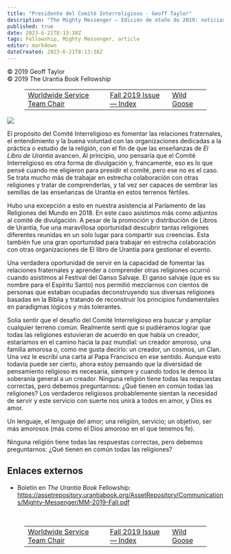 ```yaml
---
title: "Presidente del Comité Interreligioso - Geoff Taylor"
description: "The Mighty Messenger — Edición de otoño de 2019: noticias y opiniones para los lectores de El Libro de Urantia"
published: true
date: 2023-6-21T8:13:38Z
tags: Fellowship, Mighty Messenger, article
editor: markdown
dateCreated: 2023-6-21T8:13:38Z
---
```


<p class="v-card v-sheet theme--light grey lighten-3 px-2">© 2019 Geoff Taylor<br>© 2019 The Urantia Book Fellowship</p>
<figure class="table chapter-navigator">
  <table>
    <tbody>
      <tr>
        <td>
        <a href="/en/article/Brent_St_Denis/Worldwide_Service_Team_Chair">
          <span class="mdi mdi-arrow-left-drop-circle"></span><span class="pl-2">Worldwide Service Team Chair</span>
        </a>
        </td>
        <td>
        <a href="/en/index/articles_mighty_messenger#fall-2019-issue">
          <span class="mdi mdi-book-open-variant"></span><span class="pl-2">Fall 2019 Issue — Index</span>
        </a>
        </td>
        <td>
        <a href="/en/article/Ann_Biggs/Wild_Goose">
          <span class="pr-2">Wild Goose</span><span class="mdi mdi-arrow-right-drop-circle"></span>
        </a>
        </td>
      </tr>
    </tbody>
  </table>
</figure>


<figura id="Figura_1" clase="imagen urantiapedia estilo-imagen-alinear-izquierda">
<img src="/image/article/The_Mighty_Messenger/2019_Fall/019.jpg">
</figura>

El propósito del Comité Interreligioso es fomentar las relaciones fraternales, el entendimiento y la buena voluntad con las organizaciones dedicadas a la práctica o estudio de la religión, con el fin de que las enseñanzas de _El Libro de Urantia_ avancen. Al principio, uno pensaría que el Comité Interreligioso es otra forma de divulgación y, francamente, eso es lo que pensé cuando me eligieron para presidir el comité, pero ese no es el caso. Se trata mucho más de trabajar en estrecha colaboración con otras religiones y tratar de comprenderlas, y tal vez ser capaces de sembrar las semillas de las enseñanzas de Urantia en estos terrenos fértiles.

Hubo una excepción a esto en nuestra asistencia al Parlamento de las Religiones del Mundo en 2018. En este caso asistimos más como adjuntos al comité de divulgación. A pesar de la promoción y distribución de Libros de Urantia, fue una maravillosa oportunidad descubrir tantas religiones diferentes reunidas en un solo lugar para compartir sus creencias. Esta también fue una gran oportunidad para trabajar en estrecha colaboración con otras organizaciones de El libro de Urantia para gestionar el evento.

Una verdadera oportunidad de servir en la capacidad de fomentar las relaciones fraternales y aprender a comprender otras religiones ocurrió cuando asistimos al Festival del Ganso Salvaje. El ganso salvaje (que es su nombre para el Espíritu Santo) nos permitió mezclarnos con cientos de personas que estaban ocupadas deconstruyendo sus diversas religiones basadas en la Biblia y tratando de reconstruir los principios fundamentales en paradigmas lógicos y más tolerantes.

Solía ​​sentir que el desafío del Comité Interreligioso era buscar y ampliar cualquier terreno común. Realmente sentí que si pudiéramos lograr que todas las religiones estuvieran de acuerdo en que había un creador, estaríamos en el camino hacia la paz mundial: un creador amoroso, una familia amorosa o, como me gusta decirlo: un creador, un cosmos, un Clan. Una vez le escribí una carta al Papa Francisco en ese sentido. Aunque esto todavía puede ser cierto, ahora estoy pensando que la diversidad de pensamiento religioso es necesaria, siempre y cuando todos le demos la soberanía general a un creador. Ninguna religión tiene todas las respuestas correctas, pero debemos preguntarnos: ¿Qué tienen en común todas las religiones? Los verdaderos religiosos probablemente sientan la necesidad de servir y este servicio con suerte nos unirá a todos en amor, y Dios es amor.

Un lenguaje, el lenguaje del amor; una religión, servicio; un objetivo, ser más amorosos (más como el Dios amoroso en el que tenemos fe).

Ninguna religión tiene todas las respuestas correctas, pero debemos preguntarnos: ¿Qué tienen en común todas las religiones?

## Enlaces externos

* Boletín en _The Urantia Book_ Fellowship: https://assetrepository.urantiabook.org/AssetRepository/Communications/Mighty-Messenger/MM-2019-Fall.pdf

<br>

<figure class="table chapter-navigator">
  <table>
    <tbody>
      <tr>
        <td>
        <a href="/en/article/Brent_St_Denis/Worldwide_Service_Team_Chair">
          <span class="mdi mdi-arrow-left-drop-circle"></span><span class="pl-2">Worldwide Service Team Chair</span>
        </a>
        </td>
        <td>
        <a href="/en/index/articles_mighty_messenger#fall-2019-issue">
          <span class="mdi mdi-book-open-variant"></span><span class="pl-2">Fall 2019 Issue — Index</span>
        </a>
        </td>
        <td>
        <a href="/en/article/Ann_Biggs/Wild_Goose">
          <span class="pr-2">Wild Goose</span><span class="mdi mdi-arrow-right-drop-circle"></span>
        </a>
        </td>
      </tr>
    </tbody>
  </table>
</figure>
